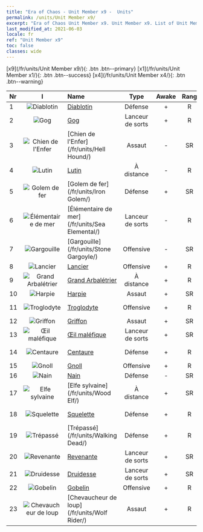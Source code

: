 ```yaml
---
title: "Era of Chaos - Unit Member x9 -  Units"
permalink: /units/Unit Member x9/
excerpt: "Era of Chaos Unit Member x9. Unit Member x9. List of Unit Member in Era of Chaos"
last_modified_at: 2021-06-03
locale: fr
ref: "Unit Member x9"
toc: false
classes: wide
---
```

 [x9](/fr/units/Unit Member x9/){: .btn .btn--primary} [x1](/fr/units/Unit Member x1/){: .btn .btn--success} [x4](/fr/units/Unit Member x4/){: .btn .btn--warning} 

  | Nr | I |         Name        |   Type   | Awake | Rang |   Members     |  Stars  | Exclusive | Attack  |     HP    |  Awaken Name  |
  |:---|:-:|:--------------------|:--------:|:-----:|:---------:|:-------------:|:-------:|:---------:|:-------:|:---------:|:--------------|
  | 1 | ![Diablotin](/images/u/ti_xiaoemo.jpg) | [Diablotin](/fr/units/Imp/) | Défense | + | R | x9 | <i class="fas fa-star"/> | - | 51.3 | 1224 |  Familier  |
  | 2 | ![Gog](/images/u/ti_touhuoguai.jpg) | [Gog](/fr/units/Gog/) | Lanceur de sorts | + | R | x9 | <i class="fas fa-star"/> | - | 102.6 | 629 |  Magog  |
  | 3 | ![Chien de l'Enfer](/images/u/ti_santouquan.jpg) | [Chien de l'Enfer](/fr/units/Hell Hound/) | Assaut | - | SR | x9 | <i class="fas fa-star"/><i class="fas fa-star"/> | + | 77.8 | 827 |   -   |
  | 4 | ![Lutin](/images/u/ti_xiaoyaojing.jpg) | [Lutin](/fr/units/Gremlin/) | À distance | - | R | x9 | <i class="fas fa-star"/> | - | 84.4 | 645 |   -   |
  | 5 | ![Golem de fer](/images/u/ti_tieren.jpg) | [Golem de fer](/fr/units/Iron Golem/) | Défense | + | SR | x9 | <i class="fas fa-star"/><i class="fas fa-star"/> | - | 151.4 | 1850 |  Golem d'or  |
  | 6 | ![Élémentaire de mer](/images/u/ti_haiyuansu.jpg) | [Élémentaire de mer](/fr/units/Sea Elemental/) | Lanceur de sorts | - | R | x9 | <i class="fas fa-star"/> | + | 201.8 | 1446 |  Élémentaire des marées  |
  | 7 | ![Gargouille](/images/u/ti_shixianggui.jpg) | [Gargouille](/fr/units/Stone Gargoyle/) | Offensive | - | SR | x9 | <i class="fas fa-star"/><i class="fas fa-star"/> | - | 48.0 | 300 |    |
  | 8 | ![Lancier](/images/u/ti_jibing.jpg) | [Lancier](/fr/units/Pikeman/) | Offensive | + | R | x9 | <i class="fas fa-star"/> | - | 84.4 | 645 |  Hallebardier  |
  | 9 | ![Grand Arbalétrier](/images/u/ti_nushou.jpg) | [Grand Arbalétrier](/fr/units/Marksman/) | À distance | + | R | x9 | <i class="fas fa-star"/> | + | 85.3 | 438 |  Maître Arbalétrier  |
  | 10 | ![Harpie](/images/u/ti_yingshenren.jpg) | [Harpie](/fr/units/Harpy/) | Assaut | + | SR | x9 | <i class="fas fa-star"/><i class="fas fa-star"/> | - | 74.0 | 860 |  Harpie sinistre  |
  | 11 | ![Troglodyte](/images/u/ti_dongxueren.jpg) | [Troglodyte](/fr/units/Troglodyte/) | Offensive | + | R | x9 | <i class="fas fa-star"/> | - | 86.0 | 744 |  Troglodyte des ténèbres  |
  | 12 | ![Griffon](/images/u/ti_shijiu.jpg) | [Griffon](/fr/units/Griffin/) | Assaut | + | SR | x9 | <i class="fas fa-star"/><i class="fas fa-star"/> | - | 151.4 | 1850 |  Griffon royal  |
  | 13 | ![Œil maléfique](/images/u/ti_xieyan.jpg) | [Œil maléfique](/fr/units/Beholder/) | Lanceur de sorts | + | SR | x9 | <i class="fas fa-star"/><i class="fas fa-star"/><i class="fas fa-star"/> | - | 115.8 | 744 |  Œil démoniaque  |
  | 14 | ![Centaure](/images/u/ti_banrenma.jpg) | [Centaure](/fr/units/Centaur/) | Défense | + | R | x9 | <i class="fas fa-star"/> | - | 111.0 | 2691 |  Capitaine Centaure  |
  | 15 | ![Gnoll](/images/u/ti_langren.jpg) | [Gnoll](/fr/units/Gnoll/) | Offensive | + | R | x9 | <i class="fas fa-star"/> | - | 84.4 | 761 |  Guerrier Gnoll  |
  | 16 | ![Nain](/images/u/ti_airen.jpg) | [Nain](/fr/units/Dwarf/) | Défense | - | SR | x9 | <i class="fas fa-star"/><i class="fas fa-star"/> | - | 54.6 | 1324 |   -   |
  | 17 | ![Elfe sylvaine](/images/u/ti_mujingling.jpg) | [Elfe sylvaine](/fr/units/Wood Elf/) | À distance | + | SR | x9 | <i class="fas fa-star"/><i class="fas fa-star"/> | - | 92.4 | 438 |  Grand Elfe  |
  | 18 | ![Squelette](/images/u/ti_kulouzhanshi.jpg) | [Squelette](/fr/units/Skeleton/) | Défense | + | R | x9 | <i class="fas fa-star"/> | - | 57.9 | 1158 |  Guerrier squelette  |
  | 19 | ![Trépassé](/images/u/ti_jiangshi.jpg) | [Trépassé](/fr/units/Walking Dead/) | Défense | + | R | x9 | <i class="fas fa-star"/> | + | 117.7 | 2758 |  Zombie  |
  | 20 | ![Revenante](/images/u/ti_youling.jpg) | [Revenante](/fr/units/Wight/) | Lanceur de sorts | + | SR | x9 | <i class="fas fa-star"/><i class="fas fa-star"/> | - | 107.5 | 662 |  Spectre  |
  | 21 | ![Druidesse](/images/u/ti_deluyi.jpg) | [Druidesse](/fr/units/Druid/) | Lanceur de sorts | + | SR | x9 | <i class="fas fa-star"/><i class="fas fa-star"/><i class="fas fa-star"/> | - | 102.6 | 844 |  Archidruidesse  |
  | 22 | ![Gobelin](/images/u/ti_shourenzhanshi.jpg) | [Gobelin](/fr/units/Goblin/) | Offensive | + | R | x9 | <i class="fas fa-star"/> | - | 82.7 | 761 |  Hobgobelin  |
  | 23 | ![Chevaucheur de loup](/images/u/ti_langqibing.jpg) | [Chevaucheur de loup](/fr/units/Wolf Rider/) | Assaut | + | R | x9 | <i class="fas fa-star"/> | - | 72.8 | 860 |  Pillard  |
